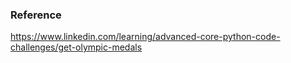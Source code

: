### Reference

https://www.linkedin.com/learning/advanced-core-python-code-challenges/get-olympic-medals
